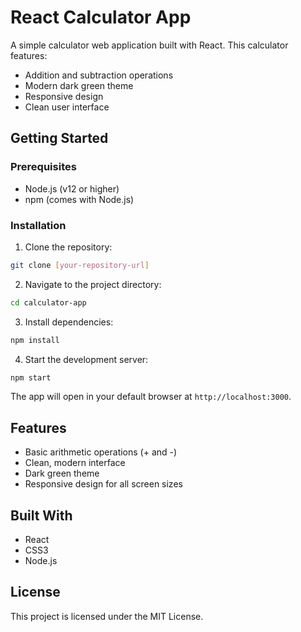 # React Calculator App

A simple calculator web application built with React. This calculator features:

- Addition and subtraction operations
- Modern dark green theme
- Responsive design
- Clean user interface

## Getting Started

### Prerequisites

- Node.js (v12 or higher)
- npm (comes with Node.js)

### Installation

1. Clone the repository:
```bash
git clone [your-repository-url]
```

2. Navigate to the project directory:
```bash
cd calculator-app
```

3. Install dependencies:
```bash
npm install
```

4. Start the development server:
```bash
npm start
```

The app will open in your default browser at `http://localhost:3000`.

## Features

- Basic arithmetic operations (+ and -)
- Clean, modern interface
- Dark green theme
- Responsive design for all screen sizes

## Built With

- React
- CSS3
- Node.js

## License

This project is licensed under the MIT License. 